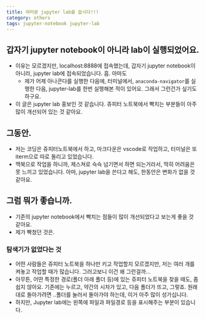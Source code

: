 ```yaml
---
title: 여러분 jupyter lab을 씁시다!!!
category: others
tags: jupyter-notebook jupyter-lab
---
```


## 갑자기 jupyter notebook이 아니라 lab이 실행되었어요. 

- 이유는 모르겠지만, localhost:8888에 접속했는데, 갑자기 jupyter notebook이 아니라, jupyter lab에 접속되었습니다. 흠. 아마도
    - 제가 어제 아나콘다를 실행한 다음에, 터미널에서, `anaconda-navigator`를 실행한 다음, jupyter-lab를 한번 실행해본 적이 있어요. 그래서 그런건가 싶기도 하구요. 
- 이 글은 jupyter lab 홍보인 것 같습니다. 쥬피터 노트북에서 빡치는 부분들이 아주 많이 개선되어 있는 것 같아요. 

## 그동안. 

- 저는 코딩은 쥬피터노트북에서 하고, 마크다운은 vscode로 작업하고, 터미널은 또 iterm으로 따로 돌리고 있었습니다.
- 맥북으로 작업을 하니까, 제스쳐로 슥슥 넘기면서 하면 되는거라서, 딱히 어려움은 못 느끼고 있었습니다. 아마, jupyter lab을 쓴다고 해도, 한동안은 변화가 없을 것 같아요. 

## 그럼 뭐가 좋습니까. 

- 기존의 jupyter notebook에서 빡치는 점들이 많이 개선되었다고 보는게 좋을 것 같아요. 
- 제가 빡쳤던 것은.

### 탐색기가 없었다는 것 

- 어떤 사람들은 쥬피터 노트북을 하나만 키고 작업할지 모르겠지만, 저는 여러 개를 켜놓고 작업할 때가 많습니다. 그러고보니 이건 왜 그런걸까...
- 아무튼, 어떤 특정한 경로(폴더 아래 폴더 등)에 있는 쥬피터 노트북을 찾을 때도, 좀 쉽지 않아요. 기존에는 누르고, 약간의 시차가 있고, 다음 폴더가 뜨고, 그렇죠. 원래대로 돌아가려면 ..폴더를 눌러서 돌아가야 하는데, 이거 아주 많이 성가십니다. 
- 하지만, Jupyter lab에는 왼쪽에 파일과 파일경로 등을 표시해주는 부분이 있습니다. 